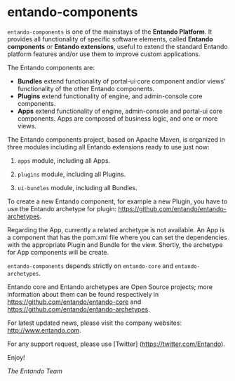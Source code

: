 # entando-components

```entando-components``` is one of the mainstays of the **Entando Platform**. 
It provides all functionality of specific software elements, called **Entando components** or **Entando extensions**, 
useful to extend the standard Entando platform features and/or use them to improve custom applications. 

The Entando components are: 

* **Bundles** extend functionality of portal-ui core component and/or views’ functionality of the other Entando components.
* **Plugins** extend functionality of engine, and admin-console core components.
* **Apps** extend functionality of engine, admin-console and portal-ui core components. Apps are composed of business logic, 
and one or more views. 

The Entando components project, based on Apache Maven, is organized in three modules including 
all Entando extensions ready to use just now:

1. ```apps``` module, including all Apps.

2. ```plugins``` module, including all Plugins.

3. ```ui-bundles``` module, including all Bundles.

To create a new Entando component, for example a new Plugin, you have to use the Entando archetype for plugin: https://github.com/entando/entando-archetypes.

Regarding the App, currently a related archetype is not available. An App is a component that has the pom.xml file where you can set the dependencies with the appropriate Plugin and Bundle for the view.
Shortly, the archetype for App components will be create.


```entando-components``` depends strictly on ```entando-core``` and ```entando-archetypes```.

Entando core and Entando archetypes are Open Source projects; more information about them can be found respectively in 
https://github.com/entando/entando-core and 
https://github.com/entando/entando-archetypes.

For latest updated news, please visit the company websites: http://www.entando.com.

For any support request, please use [Twitter] (https://twitter.com/Entando).

Enjoy!

_The Entando Team_


